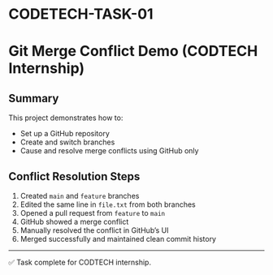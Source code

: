 # CODETECH-TASK-01
# Git Merge Conflict Demo (CODTECH Internship)

## Summary
This project demonstrates how to:
- Set up a GitHub repository
- Create and switch branches
- Cause and resolve merge conflicts using GitHub only

## Conflict Resolution Steps
1. Created `main` and `feature` branches
2. Edited the same line in `file.txt` from both branches
3. Opened a pull request from `feature` to `main`
4. GitHub showed a merge conflict
5. Manually resolved the conflict in GitHub’s UI
6. Merged successfully and maintained clean commit history

---

✅ Task complete for CODTECH internship.
